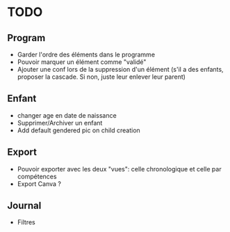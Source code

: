 # TODO
## Program

- Garder l'ordre des éléments dans le programme
- Pouvoir marquer un élément comme "validé"
- Ajouter une conf lors de la suppression d'un élément (s'il a des enfants, proposer la cascade. Si non, juste leur enlever leur parent)

## Enfant
- changer age en date de naissance
- Supprimer/Archiver un enfant
- Add default gendered pic on child creation

## Export
- Pouvoir exporter avec les deux "vues": celle chronologique et celle par compétences
- Export Canva ?

## Journal
- Filtres